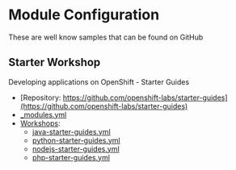 # Module Configuration
These are well know samples that can be found on GitHub

## Starter Workshop
Developing applications on OpenShift - Starter Guides

* [Repository: https://github.com/openshift-labs/starter-guides](https://github.com/openshift-labs/starter-guides)
* [_modules.yml](https://github.com/openshift-labs/starter-guides/blob/ocp-3.10/_modules.yml)
* [Workshops](https://github.com/openshift-labs/starter-guides/tree/ocp-3.10/_workshops):
  * [java-starter-guides.yml](https://github.com/openshift-labs/starter-guides/blob/ocp-3.10/_workshops/java-starter-guides.yml)
  * [python-starter-guides.yml](https://github.com/openshift-labs/starter-guides/blob/ocp-3.10/_workshops/python-starter-guides.yml)
  * [nodejs-starter-guides.yml](https://github.com/openshift-labs/starter-guides/blob/ocp-3.10/_workshops/javascript-starter-guides.yml)
  * [php-starter-guides.yml](https://github.com/openshift-labs/starter-guides/blob/ocp-3.10/_workshops/php-starter-guides.yml)